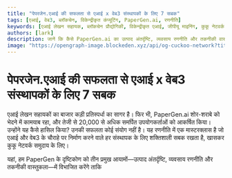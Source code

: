 ```yaml
---
title: "पेपरजेन.एआई की सफलता से एआई x वेब3 संस्थापकों के लिए 7 सबक"
tags: [एआई, वेब3, ब्लॉकचेन, विकेन्द्रीकृत कंप्यूटिंग, PaperGen.ai, रणनीति]
keywords: [एआई लेखन सहायक, ब्लॉकचेन प्रौद्योगिकी, विकेन्द्रीकृत एआई, जीपीयू माइनिंग, कुकू नेटवर्क, PaperGen.ai, एआई x वेब3]
authors: [lark]
description: जानें कि कैसे PaperGen.ai का उत्पाद अंतर्दृष्टि, व्यवसाय रणनीति और तकनीकी वास्तुकला में रणनीतिक दृष्टिकोण एआई और वेब3 संस्थापकों के लिए मूल्यवान सबक प्रदान करता है। जानें कि कुकू नेटवर्क विकेन्द्रीकृत एआई बुनियादी ढांचे को आगे बढ़ाने के लिए इन अंतर्दृष्टि का लाभ कैसे उठा सकता है।
image: "https://opengraph-image.blockeden.xyz/api/og-cuckoo-network?title=%E0%A4%AA%E0%A5%87%E0%A4%AA%E0%A4%B0%E0%A4%9C%E0%A5%87%E0%A4%A8.%E0%A4%8F%E0%A4%86%E0%A4%88%20%E0%A4%95%E0%A5%80%20%E0%A4%B8%E0%A4%AB%E0%A4%B2%E0%A4%A4%E0%A4%BE%20%E0%A4%B8%E0%A5%87%20%E0%A4%8F%E0%A4%86%E0%A4%88%20x%20%E0%A4%B5%E0%A5%87%E0%A4%AC3%20%E0%A4%B8%E0%A4%82%E0%A4%B8%E0%A5%8D%E0%A4%A5%E0%A4%BE%E0%A4%AA%E0%A4%95%E0%A5%8B%E0%A4%82%20%E0%A4%95%E0%A5%87%20%E0%A4%B2%E0%A4%BF%E0%A4%8F%207%20%E0%A4%B8%E0%A4%AC%E0%A4%95"
---
```


# पेपरजेन.एआई की सफलता से एआई x वेब3 संस्थापकों के लिए 7 सबक

एआई लेखन सहायकों का बाजार कड़ी प्रतिस्पर्धा का सागर है। फिर भी, PaperGen.ai शोर-शराबे को भेदने में कामयाब रहा, और तेजी से 20,000 से अधिक समर्पित उपयोगकर्ताओं को आकर्षित किया। उन्होंने यह कैसे हासिल किया? उनकी सफलता कोई संयोग नहीं है। यह रणनीति में एक मास्टरक्लास है जो एआई और वेब3 के चौराहे पर निर्माण करने वाले हर संस्थापक के लिए शक्तिशाली सबक रखता है, खासकर कुकू नेटवर्क समुदाय के लिए।

यहां, हम PaperGen के दृष्टिकोण को तीन प्रमुख आयामों—उत्पाद अंतर्दृष्टि, व्यवसाय रणनीति और तकनीकी वास्तुकला—में विभाजित करेंगे ताकि